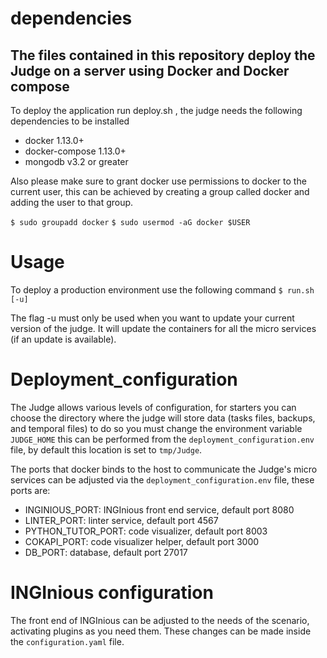 # dependencies
The files contained in this repository deploy the Judge on a server using Docker and Docker compose
----

To deploy the application run deploy.sh , the judge needs the following dependencies to be installed

* docker 1.13.0+
* docker-compose 1.13.0+
* mongodb v3.2 or greater

Also please make sure to grant docker use permissions to docker to the current user,
this can be achieved by creating a group called docker and adding the user to that group.

`$ sudo groupadd docker`
`$ sudo usermod -aG docker $USER`

# Usage
To deploy a production environment use the following command
`$ run.sh [-u]`

The flag -u must only be used when you want to update your current version of the judge. It will update the containers for all the micro services (if an update is available).

# Deployment_configuration
The Judge allows various levels of configuration, for starters you can choose
the directory where the judge will store data (tasks files, backups, and temporal files) to do so
you must change the environment variable `JUDGE_HOME` this can be performed from the `deployment_configuration.env`
file, by default this location is set to `tmp/Judge`.

The ports that docker binds to the host to communicate the Judge's micro services can be adjusted via the `deployment_configuration.env`
file, these ports are:

* INGINIOUS_PORT: INGInious front end service, default port 8080
* LINTER_PORT: linter service, default port 4567
* PYTHON_TUTOR_PORT: code visualizer, default port 8003
* COKAPI_PORT: code visualizer helper, default port 3000
* DB_PORT: database, default port 27017

# INGInious configuration
The front end of INGInious can be adjusted to the needs of the scenario, activating plugins as you need them. These changes can be made inside the `configuration.yaml` file.
